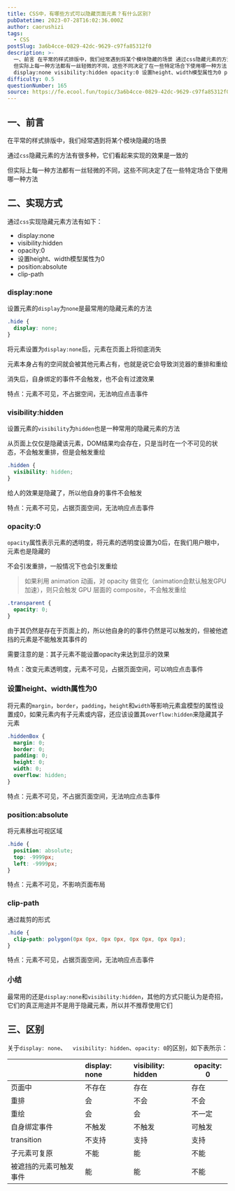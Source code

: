 ```yaml
---
title: CSS中，有哪些方式可以隐藏页面元素？有什么区别?
pubDatetime: 2023-07-28T16:02:36.000Z
author: caorushizi
tags:
  - CSS
postSlug: 3a6b4cce-0829-42dc-9629-c97fa85312f0
description: >-
  一、前言 在平常的样式排版中，我们经常遇到将某个模块隐藏的场景 通过css隐藏元素的方法有很多种，它们看起来实现的效果是一致的
  但实际上每一种方法都有一丝轻微的不同，这些不同决定了在一些特定场合下使用哪一种方法 二、实现方式 通过css实现隐藏元素方法有如下：
  display:none visibility:hidden opacity:0 设置height、width模型属性为0 positio
difficulty: 0.5
questionNumber: 165
source: https://fe.ecool.fun/topic/3a6b4cce-0829-42dc-9629-c97fa85312f0
---
```


## 一、前言

在平常的样式排版中，我们经常遇到将某个模块隐藏的场景

通过`css`隐藏元素的方法有很多种，它们看起来实现的效果是一致的

但实际上每一种方法都有一丝轻微的不同，这些不同决定了在一些特定场合下使用哪一种方法

## 二、实现方式

通过`css`实现隐藏元素方法有如下：

- display:none
- visibility:hidden
- opacity:0
- 设置height、width模型属性为0
- position:absolute
- clip-path

### display:none

设置元素的`display`为`none`是最常用的隐藏元素的方法

```css
.hide {
  display: none;
}
```

将元素设置为`display:none`后，元素在页面上将彻底消失

元素本身占有的空间就会被其他元素占有，也就是说它会导致浏览器的重排和重绘

消失后，自身绑定的事件不会触发，也不会有过渡效果

特点：元素不可见，不占据空间，无法响应点击事件

### visibility:hidden

设置元素的`visibility`为`hidden`也是一种常用的隐藏元素的方法

从页面上仅仅是隐藏该元素，DOM结果均会存在，只是当时在一个不可见的状态，不会触发重排，但是会触发重绘

```css
.hidden {
  visibility: hidden;
}
```

给人的效果是隐藏了，所以他自身的事件不会触发

特点：元素不可见，占据页面空间，无法响应点击事件

### opacity:0

`opacity`属性表示元素的透明度，将元素的透明度设置为0后，在我们用户眼中，元素也是隐藏的

不会引发重排，一般情况下也会引发重绘

> 如果利用 animation 动画，对 opacity 做变化（animation会默认触发GPU加速），则只会触发 GPU 层面的 composite，不会触发重绘

```css
.transparent {
  opacity: 0;
}
```

由于其仍然是存在于页面上的，所以他自身的的事件仍然是可以触发的，但被他遮挡的元素是不能触发其事件的

需要注意的是：其子元素不能设置opacity来达到显示的效果

特点：改变元素透明度，元素不可见，占据页面空间，可以响应点击事件

### 设置height、width属性为0

将元素的`margin`，`border`，`padding`，`height`和`width`等影响元素盒模型的属性设置成0，如果元素内有子元素或内容，还应该设置其`overflow:hidden`来隐藏其子元素

```css
.hiddenBox {
  margin: 0;
  border: 0;
  padding: 0;
  height: 0;
  width: 0;
  overflow: hidden;
}
```

特点：元素不可见，不占据页面空间，无法响应点击事件

### position:absolute

将元素移出可视区域

```css
.hide {
  position: absolute;
  top: -9999px;
  left: -9999px;
}
```

特点：元素不可见，不影响页面布局

### clip-path

通过裁剪的形式

```css
.hide {
  clip-path: polygon(0px 0px, 0px 0px, 0px 0px, 0px 0px);
}
```

特点：元素不可见，占据页面空间，无法响应点击事件

### 小结

最常用的还是`display:none`和`visibility:hidden`，其他的方式只能认为是奇招，它们的真正用途并不是用于隐藏元素，所以并不推荐使用它们

## 三、区别

关于`display: none`、`  visibility: hidden`、`opacity: 0`的区别，如下表所示：

|                        | display: none | visibility: hidden | opacity: 0 |
| :--------------------- | :------------ | :----------------- | ---------- |
| 页面中                 | 不存在        | 存在               | 存在       |
| 重排                   | 会            | 不会               | 不会       |
| 重绘                   | 会            | 会                 | 不一定     |
| 自身绑定事件           | 不触发        | 不触发             | 可触发     |
| transition             | 不支持        | 支持               | 支持       |
| 子元素可复原           | 不能          | 能                 | 不能       |
| 被遮挡的元素可触发事件 | 能            | 能                 | 不能       |
